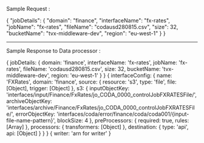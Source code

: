 Sample Request :

{
    "jobDetails": {
            "domain": "finance",
            "interfaceName": "fx-rates", 
            "jobName": "fx-rates",
            "fileName": "codausd280815.csv",
            "size": 32,
            "bucketName": "tvx-middleware-dev",
            "region": "eu-west-1"
        }
}

------------------------------------------------------------------------

Sample Response to Data processor :

{ jobDetails:
   { domain: 'finance',
     interfaceName: 'fx-rates',
     jobName: 'fx-rates',
     fileName: 'codausd280815.csv',
     size: 32,
     bucketName: 'tvx-middleware-dev',
     region: 'eu-west-1' } } { interfaceConfig:
   { name: 'FXRates',
     domain: 'finance',
     source:
      { resource: 's3',
        type: 'file',
        file: [Object],
        trigger: [Object] },
     s3:
      { inputObjectKey: 'interfaces/input/Finance/FxRates/jo_CODA_0000_controlJobFXRATESFile/',
        archiveObjectKey: 'interfaces/archive/Finance/FxRates/jo_CODA_0000_controlJobFXRATESFile/',
        errorObjectKey: 'interfaces/coda/error/finance/coda/coda001/{input-file-name-pattern}',
        blockSize: 4 },
     preProcessors: { required: true, rules: [Array] },
     processors: { transformers: [Object] },
     destination: { type: 'api', api: [Object] } } } { writer: 'arn for writer' }
